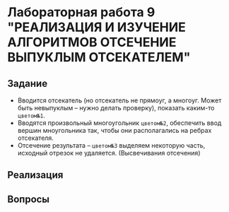 # Лабораторная работа 9 "РЕАЛИЗАЦИЯ И ИЗУЧЕНИЕ АЛГОРИТМОВ ОТСЕЧЕНИЕ ВЫПУКЛЫМ ОТСЕКАТЕЛЕМ"

## Задание 

- Вводится отсекатель (но отсекатель не прямоуг, а многоуг. Может быть невыпуклым – нужно делать проверку), показать каким-то `цветом№1`. 
- Вводятся произвольный многоугольник `цветом№2`, обеспечить ввод вершин мноугольника так, чтобы они располагались на ребрах отсекателя.
- Отсечение результата – `цветом№3` выделяем некоторую часть, исходный отрезок не удаляется. (Высвечивания отсечения)

## Реализация

## Вопросы